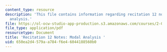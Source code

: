 ```yaml
---
content_type: resource
description: 'This file contains information regarding recitation 12 notes: modal
  analysis.'
file: https://ol-ocw-studio-app-production.s3.amazonaws.com/courses/2-003sc-engineering-dynamics-fall-2011/650ea2d4579aa784f6e46044188560b0_MIT2_003SCF11_rec12note1.pdf
file_type: application/pdf
resourcetype: Document
title: 'Recitation 12 Notes: Modal Analysis '
uid: 650ea2d4-579a-a784-f6e4-6044188560b0
---
```

